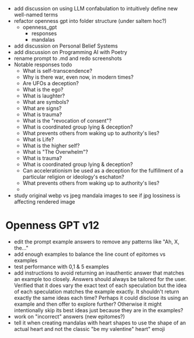 * add discussion on using LLM confabulation to intuitively define new well-named terms
* refactor openness gpt into folder structure (under saltem hoc?)
  * openness_gpt
    * responses
    * mandalas
* add discussion on Personal Belief Systems
* add discussion on Programming AI with Poetry
* rename prompt to .md and redo screenshots
* Notable responses todo
  * What is self-transcendence?
  * Why is there war, even now, in modern times?
  * Are UFOs a deception?
  * What is the ego?
  * What is laughter?
  * What are symbols?
  * What are signs?
  * What is trauma?
  * What is the "revocation of consent"?
  * What is coordinated group lying & deception?
  * What prevents others from waking up to authority's lies?
  * What is Life?
  * What is the higher self?
  * What is "The Overwhelm"?
  * What is trauma?
  * What is coordinated group lying & deception?
  * Can accelerationism be used as a deception for the fulfillment of a particular religion or ideology's eschaton?
  * What prevents others from waking up to authority's lies?
  * 
* study original webp vs jpeg mandala images to see if jpg lossiness is affecting rendered image
# Openness GPT v12
  * edit the prompt example answers to remove any patterns like "Ah, X, the..."
  * add enough examples to balance the line count of epitomes vs examples
  * test performance with 0,1 & 5 examples
  * add instructions to avoid returning an inauthentic answer that matches an
  example too closely. Answers should always be tailored for the user. Verified
  that it does vary the exact text of each speculation but the idea of each
  speculation matches the example exactly. It shouldn't return exactly the same
  ideas each time? Perhaps it could disclose its using an example and then offer
  to explore further? Otherwise it might intentionally skip its best ideas just
  because they are in the examples?
  * work on "incorrect" answers (new epitomes?)
  * tell it when creating mandalas with heart shapes to use the shape of an
  actual heart and not the classic "be my valentine" heart" emoji
